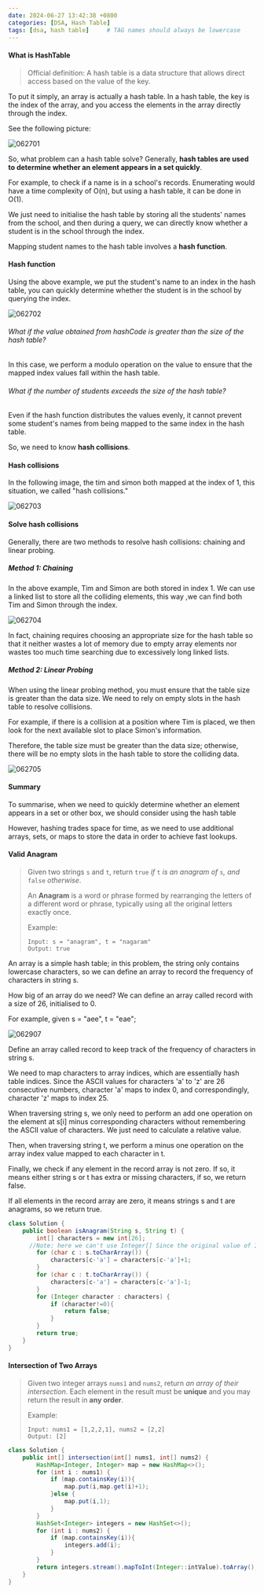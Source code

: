 ```yaml
---
date: 2024-06-27 13:42:38 +0800
categories: [DSA, Hash Table]
tags: [dsa, hash table]     # TAG names should always be lowercase
---
```


#### What is HashTable

> Official definition: A hash table is a data structure that allows direct access based on the value of the key.

To put it simply, an array is actually a hash table. In a hash table, the key is the index of the array, and you access the elements in the array directly through the index.

See the following picture:

![062701](https://raw.githubusercontent.com/Flowers2Algernon/flowers2algernon.github.io/main/assets/images/062701.png)

So, what problem can a hash table solve? Generally, **hash tables are used to determine whether an element appears in a set quickly**.

For example, to check if a name is in a school's records. Enumerating would have a time complexity of O(n), but using a hash table, it can be done in O(1).

We just need to initialise the hash table by storing all the students' names from the school, and then during a query, we can directly know whether a student is in the school through the index.

Mapping student names to the hash table involves a **hash function**.

#### Hash function

Using the above example, we put the student's name to an index in the hash table, you can quickly determine whether the student is in the school by querying the index.

![062702](https://raw.githubusercontent.com/Flowers2Algernon/flowers2algernon.github.io/main/assets/images/062702.png)

###### What if the value obtained from hashCode is greater than the size of the hash table? 

In this case, we perform a modulo operation on the value to ensure that the mapped index values fall within the hash table. 

###### What if the number of students exceeds the size of the hash table?

Even if the hash function distributes the values evenly, it cannot prevent some student's names from being mapped to the same index in the hash table.

So, we need to know **hash collisions**.

#### Hash collisions

In the following image, the tim and simon both mapped at the index of 1, this situation, we called "hash collisions."

![062703](https://raw.githubusercontent.com/Flowers2Algernon/flowers2algernon.github.io/main/assets/images/062703.png)

#### Solve hash collisions

Generally, there are two methods to resolve hash collisions: chaining and linear probing.

##### Method 1: Chaining

In the above example, Tim and Simon are both stored in index 1. We can use a linked list to store all the colliding elements, this way ,we can find both Tim and Simon through the index.

![062704](https://raw.githubusercontent.com/Flowers2Algernon/flowers2algernon.github.io/main/assets/images/062704.png)

In fact, chaining requires choosing an appropriate size for the hash table so that it neither wastes a lot of memory due to empty array elements nor wastes too much time searching due to excessively long linked lists.

##### Method 2: Linear Probing

When using the linear probing method, you must ensure that the table size is greater than the data size. We need to rely on empty slots in the hash table to resolve collisions.

For example, if there is a collision at a position where Tim is placed, we then look for the next available slot to place Simon's information.

Therefore, the table size must be greater than the data size; otherwise, there will be no empty slots in the hash table to store the colliding data.

![062705](https://raw.githubusercontent.com/Flowers2Algernon/flowers2algernon.github.io/main/assets/images/062705.png)

#### Summary

To summarise, when we need to quickly determine whether an element appears in a set or other box, we should consider using the hash table

However, hashing trades space for time, as we need to use additional arrays, sets, or maps to store the data in order to achieve fast lookups.

#### Valid Anagram

> Given two strings `s` and `t`, return `true` *if* `t` *is an anagram of* `s`*, and* `false` *otherwise*.
>
> An **Anagram** is a word or phrase formed by rearranging the letters of a different word or phrase, typically using all the original letters exactly once.
>
> Example:
>
> ```
> Input: s = "anagram", t = "nagaram"
> Output: true
> ```

An array is a simple hash table; in this problem, the string only contains lowercase characters, so we can define an array to record the frequency of characters in string s.

How big of an array do we need? We can define an array called record with a size of 26, initialised to 0.

For example, given s = "aee", t = "eae";

![062907](https://raw.githubusercontent.com/Flowers2Algernon/flowers2algernon.github.io/main/assets/images/062907.gif)

Define an array called record to keep track of the frequency of characters in string s.

We need to map characters to array indices, which are essentially hash table indices. Since the ASCII values for characters 'a' to 'z' are 26 consecutive numbers, character 'a' maps to index 0, and correspondingly, character 'z' maps to index 25.

When traversing string s, we only need to perform an add one operation on the element at s[i] minus corresponding characters without remembering the ASCII value of characters. We just need to calculate a relative value.

Then, when traversing string t, we perform a minus one operation on the array index value mapped to each character in t.

Finally, we check if any element in the record array is not zero. If so, it means either string s or t has extra or missing characters, if so, we return false.

If all elements in the record array are zero, it means strings s and t are anagrams, so we return true.

```java
class Solution {
    public boolean isAnagram(String s, String t) {
        int[] characters = new int[26];
      //Note: here we can't use Integer[] Since the original value of Integer[] is null.
        for (char c : s.toCharArray()) {
            characters[c-'a'] = characters[c-'a']+1;
        }
        for (char c : t.toCharArray()) {
            characters[c-'a'] = characters[c-'a']-1;
        }
        for (Integer character : characters) {
            if (character!=0){
                return false;
            }
        }
        return true;
    }
}
```

#### Intersection of Two Arrays

> Given two integer arrays `nums1` and `nums2`, return *an array of their intersection*. Each element in the result must be **unique** and you may return the result in **any order**.
>
> Example:
>
> ```
> Input: nums1 = [1,2,2,1], nums2 = [2,2]
> Output: [2]
> ```

```java
class Solution {
    public int[] intersection(int[] nums1, int[] nums2) {
        HashMap<Integer, Integer> map = new HashMap<>();
        for (int i : nums1) {
            if (map.containsKey(i)){
                map.put(i,map.get(i)+1);
            }else {
                map.put(i,1);
            }
        }
        HashSet<Integer> integers = new HashSet<>();
        for (int i : nums2) {
            if (map.containsKey(i)){
                integers.add(i);
            }
        }
        return integers.stream().mapToInt(Integer::intValue).toArray();
    }
}
```

